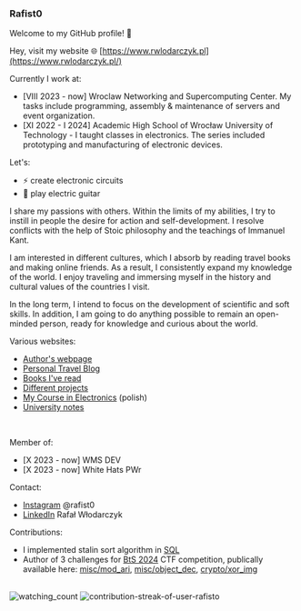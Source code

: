 ### Rafist0

Welcome to my GitHub profile! 👋

Hey, visit my website 🌐 [https://www.rwlodarczyk.pl](https://www.rwlodarczyk.pl/)

Currently I work at: 
- [VIII 2023 - now] Wroclaw Networking and Supercomputing Center. My tasks include programming, assembly & maintenance of servers and event organization.
- [XI 2022 - I 2024] Academic High School of Wrocław University of Technology - I taught classes in electronics. The series included prototyping and manufacturing of electronic devices.

Let's:
- ⚡ create electronic circuits
- 🎸 play electric guitar

I share my passions with others. Within the limits of my abilities, I try to instill in people the desire for action and self-development. I resolve conflicts with the help of Stoic philosophy and the teachings of Immanuel Kant.

I am interested in different cultures, which I absorb by reading travel books and making online friends. As a result, I consistently expand my knowledge of the world. I enjoy traveling and immersing myself in the history and cultural values of the countries I visit. 

In the long term, I intend to focus on the development of scientific and soft skills. In addition, I am going to do anything possible to remain an open-minded person, ready for knowledge and curious about the world.

Various websites:<br/>
- [Author's webpage](https://rafisto.github.io/)
- [Personal Travel Blog](https://blog.rwlodarczyk.pl)
- [Books I've read](./BOOKS.md)
- [Different projects](https://rwlodarczyk.github.io/)
- [My Course in Electronics](https://github.com/ALO-PWr-Elektronika/Classes) (polish)
- [University notes](https://github.com/rafisto/uni)
<br/>

Member of:
- [X 2023 - now] WMS DEV
- [X 2023 - now] White Hats PWr


Contact:
- [Instagram](https://www.instagram.com/rafist0/) @rafist0
- [LinkedIn](https://www.linkedin.com/in/rafal-wlodarczyk/) Rafał Włodarczyk

Contributions:
- I implemented stalin sort algorithm in [SQL](https://github.com/gustavo-depaula/stalin-sort/commit/f442ccfcef470d15ac6bbb92f7e1dfc6442c164d)
- Author of 3 challenges for [BtS 2024](https://whitehats.pwr.edu.pl/bts/bts-5th-edition/) CTF competition, publically available here: [misc/mod_ari](https://github.com/PWrWhiteHats/BtS-2024-Writeups/tree/master/misc/mod_ari), [misc/object_dec](https://github.com/PWrWhiteHats/BtS-2024-Writeups/tree/master/misc/object_dec), [crypto/xor_img](https://github.com/PWrWhiteHats/BtS-2024-Writeups/tree/master/crypto/xor_img)

<br/>

<img src="https://komarev.com/ghpvc/?username=Rafisto" alt="watching_count" />

<img src="https://github-readme-streak-stats.herokuapp.com/?user=Rafisto&theme=tokyonight" alt="contribution-streak-of-user-rafisto"/>
